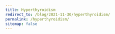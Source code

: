 ```yaml
---
title: Hyperthyroidism
redirect_to: /blog/2021-11-30/hyperthyroidism/
permalink: /hyperthyroidism/
sitemap: false
---
```

